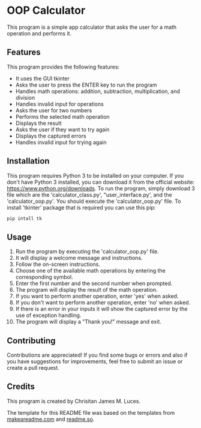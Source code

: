 # OOP Calculator
This program is a simple app calculator that asks the user for a math operation and performs it.

## Features
This program provides the following features:
- It uses the GUI tkinter
- Asks the user to press the ENTER key to run the program
- Handles math operations: addition, subtraction, multiplication, and division
- Handles invalid input for operations
- Asks the user for two numbers
- Performs the selected math operation
- Displays the result
- Asks the user if they want to try again
- Displays the captured errors
- Handles invalid input for trying again

## Installation
This program requires Python 3 to be installed on your computer. If you don't have Python 3 installed, you can download it from the official website: https://www.python.org/downloads. To run the program, simply download 3 file which are the 'calculator_class.py', "user_interface.py', and the 'calculator_oop.py'. You should execute the 'calculator_oop.py' file. To install 'tkinter' package that is required you can use this pip:

```bash
pip intall tk
```

## Usage
1. Run the program by executing the 'calculator_oop.py' file.
2. It will display a welcome message and instructions.
3. Follow the on-screen instructions.
4. Choose one of the available math operations by entering the corresponding symbol.
5. Enter the first number and the second number when prompted.
6. The program will display the result of the math operation.
7. If you want to perform another operation, enter 'yes' when asked.
8. If you don't want to perform another operation, enter 'no' when asked.
9. If there is an error in your inputs it will show the captured error by the use of exception handling.
10. The program will display a "Thank you!" message and exit.


## Contributing 
Contributions are appreciated! If you find some bugs or errors and also if you have suggestions for improvements, feel free to submit an issue or create a pull request.

## Credits
This program is created by Chrisitan James M. Luces.

The template for this README file was based on the templates from [makeareadme.com](https://www.makeareadme.com/) and [readme.so](https://readme.so/editor).
